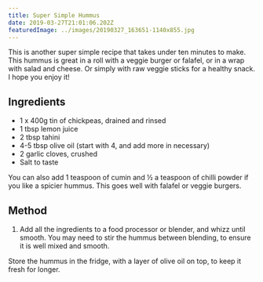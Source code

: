 ```yaml
---
title: Super Simple Hummus
date: 2019-03-27T21:01:06.202Z
featuredImage: ../images/20190327_163651-1140x855.jpg
---
```


This is another super simple recipe that takes under ten minutes to make. This hummus is great in a roll with a veggie burger or falafel, or in a wrap with salad and cheese. Or simply with raw veggie sticks for a healthy snack. I hope you enjoy it!

## Ingredients

- 1 x 400g tin of chickpeas, drained and rinsed
- 1 tbsp lemon juice
- 2 tbsp tahini
- 4-5 tbsp olive oil (start with 4, and add more in necessary)
- 2 garlic cloves, crushed
- Salt to taste

You can also add 1 teaspoon of cumin and ½ a teaspoon of chilli powder if you like a spicier hummus. This goes well with falafel or veggie burgers.

## Method

1.  Add all the ingredients to a food processor or blender, and whizz until smooth. You may need to stir the hummus between blending, to ensure it is well mixed and smooth.

Store the hummus in the fridge, with a layer of olive oil on top, to keep it fresh for longer.

